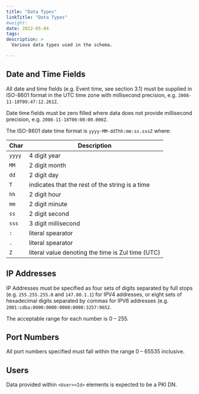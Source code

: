 ```yaml
---
title: "Data Types"
linkTitle: "Data Types"
#weight:
date: 2022-05-04
tags: 
description: >
  Various data types used in the schema.

---
```


## Date and Time Fields

All date and time fields (e.g. Event time, see section 3.1) must be supplied in ISO-8601 format in the UTC time zone with millisecond precision, e.g. `2008-11-18T09:47:12.261Z`.

Date time fields must be zero filled where data does not provide millisecond precision, e.g. `2008-11-18T00:00:00.000Z`.

The ISO-8601 date time format is `yyyy-MM-ddThh:mm:ss.sssZ` where:

| Char   | Description                                       |
| ---    | ---                                               |
| `yyyy` | 4 digit year                                      |
| `MM`   | 2 digit month                                     |
| `dd`   | 2 digit day                                       |
| `T`    | indicates that the rest of the string is a time   |
| `hh`   | 2 digit hour                                      |
| `mm`   | 2 digit minute                                    |
| `ss`   | 2 digit second                                    |
| `sss`  | 3 digit millisecond                               |
| `:`    | literal spearator                                 |
| `.`    | literal spearator                                 |
| `Z`    | literal value denoting the time is Zul time (UTC) |


## IP Addresses

IP Addresses must be specified as four sets of digits separated by full stops (e.g. `255.255.255.0` and `147.80.1.1`) for IPV4 addresses, or eight sets of hexadecimal digits separated by commas for IPV6 addresses (e.g. `2001:cdba:0000:0000:0000:0000:3257:9652`.

The acceptable range for each number is 0 – 255.


## Port Numbers

All port numbers specified must fall within the range 0 – 65535 inclusive.


## Users

Data provided within `<User><Id>` elements is expected to be a PKI DN.
